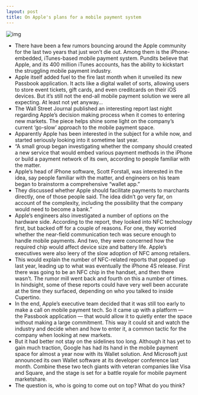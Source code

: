 ```yaml
---
layout: post
title: On Apple's plans for a mobile payment system
---
```

![img](http://media.idownloadblog.com/wp-content/uploads/2012/06/iphone-5-white-3.jpg)
* There have been a few rumors bouncing around the Apple community for the last two years that just won’t die out. Among them is the iPhone-embedded, iTunes-based mobile payment system. Pundits believe that Apple, and its 400 million iTunes accounts, has the ability to kickstart the struggling mobile payment industry.
* Apple itself added fuel to the fire last month when it unveiled its new Passbook application. It acts like a digital wallet of sorts, allowing users to store event tickets, gift cards, and even creditcards on their iOS devices. But it’s still not the end-all mobile payment solution we were all expecting. At least not yet anyway…
* The Wall Street Journal published an interesting report last night regarding Apple’s decision making process when it comes to entering new markets. The piece helps shine some light on the company’s current ‘go-slow’ approach to the mobile payment space.
* Apparently Apple has been interested in the subject for a while now, and started seriously looking into it sometime last year.
* “A small group began investigating whether the company should created a new service that would embed various payment methods in the iPhone or build a payment network of its own, according to people familiar with the matter.
* Apple’s head of iPhone software, Scott Forstall, was interested in the idea, say people familiar with the matter, and engineers on his team began to brainstorm a comprehensive “wallet app.”
* They discussed whether Apple should facilitate payments to marchants directly, one of those people said. The idea didn’t go very far, on account of the complexity, including the possibility that the company would need to become a bank.”
* Apple’s engineers also investigated a number of options on the hardware side. According to the report, they looked into NFC technology first, but backed off for a couple of reasons. For one, they worried whether the near-field communication tech was secure enough to handle mobile payments. And two, they were concerned how the required chip would affect device size and battery life. Apple’s executives were also leery of the slow adoption of NFC among retailers.
* This would explain the number of NFC-related reports that popped up last year, leading up to what was eventually the iPhone 4S release. First there was going to be an NFC chip in the handset, and then there wasn’t. The rumor mill went back and fourth on this a number of times. In hindsight, some of these reports could have very well been accurate at the time they surfaced, depending on who you talked to inside Cupertino.
* In the end, Apple’s executive team decided that it was still too early to make a call on mobile payment tech. So it came up with a platform — the Passbook application — that would allow it to quietly enter the space without making a large commitment. This way it could sit and watch the industry and decide when and how to enter it, a common tactic for the company when looking at new markets.
* But it had better not stay on the sidelines too long. Although it has yet to gain much traction, Google has had its hand in the mobile payment space for almost a year now with its Wallet solution. And Microsoft just announced its own Wallet software at its developer conference last month. Combine these two tech giants with veteran companies like Visa and Square, and the stage is set for a battle royale for mobile payment marketshare.
* The question is, who is going to come out on top? What do you think?

